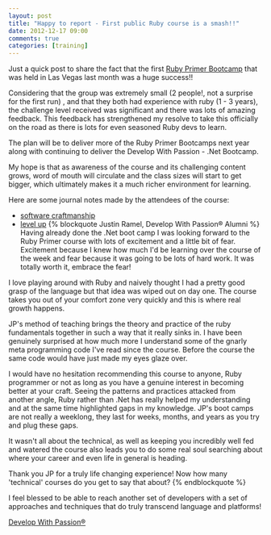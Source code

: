```yaml
---
layout: post
title: "Happy to report - First public Ruby course is a smash!!"
date: 2012-12-17 09:00
comments: true
categories: [training]
---
```

Just a quick post to share the fact that the first [Ruby Primer Bootcamp](http://developwithpassion.com/training/ruby/primer_bootcamp) that was held in Las Vegas last month was a huge success!!

Considering that the group was extremely small (2 people!, not a surprise for the first run) , and that they both had experience with ruby (1 - 3 years), the challenge level received was significant and there was lots of amazing feedback. This feedback has strengthened my resolve to take this officially on the road as there is lots for even seasoned Ruby devs to learn.

The plan will be to deliver more of the Ruby Primer Bootcamps next year along with continuing to deliver the Develop With Passion - .Net Bootcamp.

My hope is that as awareness of the course and its challenging content grows, word of mouth will circulate and the class sizes will start to get bigger, which ultimately makes it a much richer environment for learning.

Here are some journal notes made by the attendees of the course:

* [software craftmanship](http://mokhan.ca/journal/2012/12/09/software-craftsmanship.html)
* [level up](http://mokhan.ca/journal/2012/12/13/level-up.html)
{% blockquote Justin Ramel, Develop With Passion® Alumni  %}
Having already done the .Net boot camp I was looking forward to the Ruby Primer course with lots of excitement and a little bit of fear. Excitement because I knew how much I'd be learning over the course of the week and fear because it was going to be lots of hard work. It was totally worth it, embrace the fear!

I love playing around with Ruby and naively thought I had a pretty good grasp of the language but that idea was wiped out on day one. The course takes you out of your comfort zone very quickly and this is where real growth happens.

JP's method of teaching brings the theory and practice of the ruby fundamentals together in such a way that it really sinks in. I have been genuinely surprised at how much more I understand some of the gnarly meta programming code I've read since the course. Before the course the same code would have just made my eyes glaze over.

I would have no hesitation recommending this course to anyone, Ruby programmer or not as long as you have a genuine interest in becoming better at your craft. Seeing the patterns and practices attacked from another angle, Ruby rather than .Net has really helped my understanding and at the same time highlighted gaps in my knowledge.  JP's boot camps are not really a weeklong, they last for weeks, months, and years as you try and plug these gaps.

It wasn't all about the technical, as well as keeping you incredibly well fed and watered the course also leads you to do some real soul searching about where your career and even life in general is heading.

Thank you JP for a truly life changing experience! Now how many 'technical' courses do you get to say that about?
{% endblockquote %}

I feel blessed to be able to reach another set of developers with a set of approaches and techniques that do truly transcend language and platforms!

[Develop With Passion®](http://www.developwithpassion.com)

